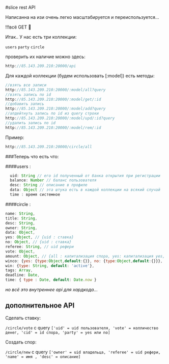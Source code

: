 #slice rest API

Написанна на изи очень легко масштабируется и переиспользуется...

!!!всё GET :metal:

Итак.. У нас есть три коллекции:

`users` `party` `circle`

проверить их наличие можно здесь:

```javascript
http://85.143.209.210:20000/api
```

Для каждой коллекции (будем использовать [:model]) есть методы:

```javascript
//взять все записи
http://85.143.209.210:20000/:model/all?query
//взять запись по id
http://85.143.209.210:20000/:model/get/:id
//добавить запись
http://85.143.209.210:20000/:model/add?query
//апдейтнуть запись по id из query строки
http://85.143.209.210:20000/:model/upd/:id?query
//удалить запись по id
http://85.143.209.210:20000/:model/rem/:id
```
Пример:

```javascript
http://85.143.209.210:20000/circle/all
```

###Теперь что есть что:

####users :

```javascript
  uid: String // его id полученный от банка открытия при регистрации
  balance: Number // баланс пользователя
  desc: String // описание в профиле
  data: Object // эта штука есть в каждой коллекции на всякий случай
  time : время системное
```

####circle :

```javascript
name: String,
title: String,
desc: String,
owner: String,
data: Object,
yes: Object, // {uid : ставка}
no: Object, // {uid : ставка}
referee: String, // uid рефери
vote: Object,
amount: Object, // {all : капитализация спора, yes: капитализация yes, no: капитализация no}
winco: {yes: {type:Object,default:{}}, no: {type:Object,default:{}}},
win: {type: String, default: 'active'},
tags: Array,
deadline: Date,
time: { type : Date, default: Date.now }
```


*но всё это внутреннее api для хардкода...*

## дополнительное API

Сделать ставку:

`/circle/vote` с query `['uid' = uid пользователя, 'vote' = колличество денег, 'cid' = id спора, 'party' = yes или no]`


Создать спор:

`/circle/new` c query `['owner' = uid владельца, 'referee' = uid рефери, 'name' = имя , 'desc' = описание]`
